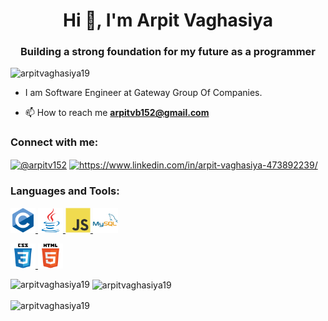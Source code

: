 <h1 align="center">Hi 👋, I'm Arpit Vaghasiya</h1>
<h3 align="center">Building a strong foundation for my future as a programmer</h3>

<p align="left"> <img src="https://komarev.com/ghpvc/?username=arpitvaghasiya19&label=Profile%20views&color=0e75b6&style=flat" alt="arpitvaghasiya19" /> </p>

- I am Software Engineer at Gateway Group Of Companies.

- 📫 How to reach me **arpitvb152@gmail.com**

<h3 align="left">Connect with me:</h3>
<p align="left">
<a href="https://twitter.com/@arpitv152" target="blank"><img align="center" src="https://raw.githubusercontent.com/rahuldkjain/github-profile-readme-generator/master/src/images/icons/Social/twitter.svg" alt="@arpitv152" height="30" width="40" /></a>
<a href="www.linkedin.com/in/arpit-vaghasiya-473892239" target="blank"><img align="center" src="https://raw.githubusercontent.com/rahuldkjain/github-profile-readme-generator/master/src/images/icons/Social/linked-in-alt.svg" alt="https://www.linkedin.com/in/arpit-vaghasiya-473892239/" height="30" width="40" /></a>
</p>

<h3 align="left">Languages and Tools:</h3>
<p align="left"> <a href="https://www.cprogramming.com/" target="_blank" rel="noreferrer"> <img src="https://raw.githubusercontent.com/devicons/devicon/master/icons/c/c-original.svg" alt="c" width="40" height="40"/> </a> <a href="https://www.java.com" target="_blank" rel="noreferrer"> <img src="https://raw.githubusercontent.com/devicons/devicon/master/icons/java/java-original.svg" alt="java" width="40" height="40"/> </a> <a href="https://developer.mozilla.org/en-US/docs/Web/JavaScript" target="_blank" rel="noreferrer"> <img src="https://raw.githubusercontent.com/devicons/devicon/master/icons/javascript/javascript-original.svg" alt="javascript" width="40" height="40"/> </a> <a href="https://www.mysql.com/" target="_blank" rel="noreferrer"> <img src="https://raw.githubusercontent.com/devicons/devicon/master/icons/mysql/mysql-original-wordmark.svg" alt="mysql" width="40" height="40"/> </a> </p><a href="https://www.w3schools.com/css/" target="_blank" rel="noreferrer"> <img src="https://raw.githubusercontent.com/devicons/devicon/master/icons/css3/css3-original-wordmark.svg" alt="css3" width="40" height="40"/> </a> <a href="https://www.w3.org/html/" target="_blank" rel="noreferrer"> <img src="https://raw.githubusercontent.com/devicons/devicon/master/icons/html5/html5-original-wordmark.svg" alt="html5" width="40" height="40"/> </a> 

<p><img align="left" src="https://github-readme-stats.vercel.app/api/top-langs?username=arpitvaghasiya19&show_icons=true&locale=en&layout=compact" alt="arpitvaghasiya19" /></p>

<p>&nbsp;<img align="center" src="https://github-readme-stats.vercel.app/api?username=arpitvaghasiya19&show_icons=true&locale=en" alt="arpitvaghasiya19" /></p>

<p><img align="center" src="https://github-readme-streak-stats.herokuapp.com/?user=arpitvaghasiya19&" alt="arpitvaghasiya19" /></p>
